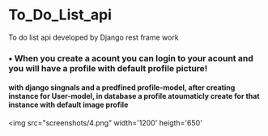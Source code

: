 # To_Do_List_api
To do list api developed by Django rest frame work

<h3>• When you create a acount you can login to your acount and you will have a profile with default profile picture!</h3>
<h4> with django singnals and a predfined profile-model, after creating instance for User-model, in database a profile atoumaticly create for that instance with default image profile</h4> 

<img src="screenshots/4.png" width='1200' heigth='650'

